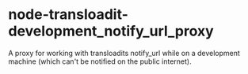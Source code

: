 node-transloadit-development_notify_url_proxy
=============================================

A proxy for working with transloadits notify_url while on a development machine (which can't be notified on the public internet).
